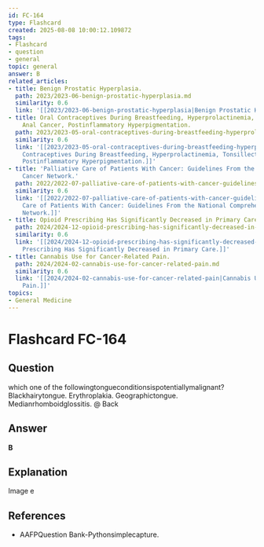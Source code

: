 ```yaml
---
id: FC-164
type: Flashcard
created: 2025-08-08 10:00:12.109872
tags:
- Flashcard
- question
- general
topic: general
answer: B
related_articles:
- title: Benign Prostatic Hyperplasia.
  path: 2023/2023-06-benign-prostatic-hyperplasia.md
  similarity: 0.6
  link: '[[2023/2023-06-benign-prostatic-hyperplasia|Benign Prostatic Hyperplasia.]]'
- title: Oral Contraceptives During Breastfeeding, Hyperprolactinemia, Tonsillectomy,
    Anal Cancer, Postinflammatory Hyperpigmentation.
  path: 2023/2023-05-oral-contraceptives-during-breastfeeding-hyperprolactinemia.md
  similarity: 0.6
  link: '[[2023/2023-05-oral-contraceptives-during-breastfeeding-hyperprolactinemia|Oral
    Contraceptives During Breastfeeding, Hyperprolactinemia, Tonsillectomy, Anal Cancer,
    Postinflammatory Hyperpigmentation.]]'
- title: 'Palliative Care of Patients With Cancer: Guidelines From the National Comprehensive
    Cancer Network.'
  path: 2022/2022-07-palliative-care-of-patients-with-cancer-guidelines-from-the.md
  similarity: 0.6
  link: '[[2022/2022-07-palliative-care-of-patients-with-cancer-guidelines-from-the|Palliative
    Care of Patients With Cancer: Guidelines From the National Comprehensive Cancer
    Network.]]'
- title: Opioid Prescribing Has Significantly Decreased in Primary Care.
  path: 2024/2024-12-opioid-prescribing-has-significantly-decreased-in-primary-ca.md
  similarity: 0.6
  link: '[[2024/2024-12-opioid-prescribing-has-significantly-decreased-in-primary-ca|Opioid
    Prescribing Has Significantly Decreased in Primary Care.]]'
- title: Cannabis Use for Cancer-Related Pain.
  path: 2024/2024-02-cannabis-use-for-cancer-related-pain.md
  similarity: 0.6
  link: '[[2024/2024-02-cannabis-use-for-cancer-related-pain|Cannabis Use for Cancer-Related
    Pain.]]'
topics:
- General Medicine
---
```


# Flashcard FC-164

## Question

which one of the followingtongueconditionsispotentiallymalignant? Blackhairytongue. Erythroplakia. Geographictongue. Medianrhomboidglossitis. @ Back

## Answer

**B**

## Explanation

Image e

## References

- AAFPQuestion Bank-Pythonsimplecapture.

